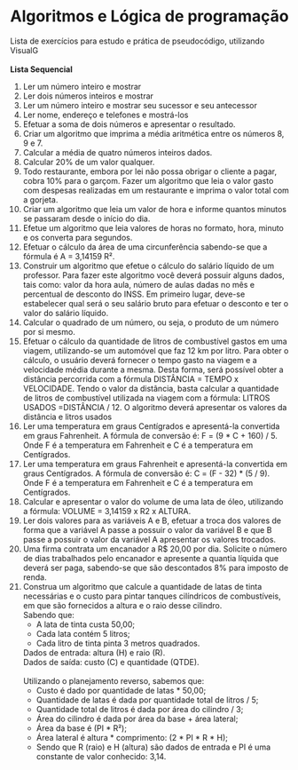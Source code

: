 # Algoritmos e Lógica de programação
Lista de exercícios para estudo e prática de pseudocódigo, utilizando VisualG
<br><br>
<b>Lista Sequencial</b>
<ol>
<li>Ler um número inteiro e mostrar</li>
<li>Ler dois números inteiros e mostrar</li>
<li>Ler um número inteiro e mostrar seu sucessor e seu antecessor</li>
<li>Ler nome, endereço e telefones e mostrá-los</li>
<li>Efetuar a soma de dois números e apresentar o resultado.</li> 
<li>Criar um algoritmo que imprima a média aritmética entre os números 8, 9 e 7.</li>
<li>Calcular a média de quatro números inteiros dados.</li>
<li>Calcular 20% de um valor qualquer. </li>
<li>Todo restaurante, embora por lei não possa obrigar o cliente a pagar, cobra 10% para o garçom. Fazer um algoritmo que leia o valor gasto com despesas realizadas em um restaurante e imprima o valor total com a gorjeta.</li>
<li>Criar um algoritmo que leia um valor de hora e informe quantos minutos se passaram desde o início do dia.</li>
<li>Efetue um algoritmo que leia valores de horas no formato, hora, minuto e os converta para segundos.</li> 
<li>Efetuar o cálculo da área de uma circunferência sabendo-se que a fórmula é A = 3,14159 R².</li>
<li>Construir um algoritmo que efetue o cálculo do salário líquido de um professor. Para fazer este algoritmo você deverá possuir alguns dados, tais como: valor da hora aula, número de aulas dadas no mês e percentual de desconto do INSS. Em primeiro lugar, deve-se estabelecer qual será o seu salário bruto para efetuar o desconto e ter o valor do salário líquido.</li>
<li>Calcular o quadrado de um número, ou seja, o produto de um número por si mesmo.</li>
<li>Efetuar o cálculo da quantidade de litros de combustível gastos em uma viagem, utilizando-se um automóvel que faz 12 km por litro. Para obter o cálculo, o usuário deverá fornecer o tempo gasto na viagem e a velocidade média durante a mesma. Desta forma, será possível obter a distância percorrida com a fórmula DISTÂNCIA = TEMPO x VELOCIDADE. Tendo o valor da distância, basta calcular a quantidade de litros de combustível utilizada na viagem com a fórmula: LITROS USADOS =DISTÂNCIA / 12. O algoritmo deverá apresentar os valores da distância e litros usados</li>
<li>Ler uma temperatura em graus Centígrados e apresentá-la convertida em graus Fahrenheit. A fórmula de conversão é: F = (9 * C + 160) / 5. Onde F é a temperatura em Fahrenheit e C é a temperatura em Centígrados.</li>
<li>Ler uma temperatura em graus Fahrenheit e apresentá-la convertida em graus Centígrados. A fórmula de conversão é: C = (F - 32) * (5 / 9). Onde F é a temperatura em Fahrenheit e C é a temperatura em Centígrados.</li>
<li>Calcular e apresentar o valor do volume de uma lata de óleo, utilizando a fórmula: VOLUME = 3,14159 x R2 x ALTURA.</li>
<li>Ler dois valores para as variáveis A e B, efetuar a troca dos valores de forma que a variável A passe a possuir o valor da variável B e que B passe a possuir o valor da variável A apresentar os valores trocados.</li>
<li>Uma firma contrata um encanador a R$ 20,00 por dia. Solicite o número de dias trabalhados pelo encanador e apresente a quantia líquida que deverá ser paga, sabendo-se que são descontados 8% para imposto de renda.</li>
<li>Construa um algoritmo que calcule a quantidade de latas de tinta necessárias e o custo para pintar tanques cilíndricos de combustíveis, em que são fornecidos a altura e o raio desse cilindro.<br> Sabendo que:
<ul><li>A lata de tinta custa 50,00;</li>
<li>Cada lata contém 5 litros;</li>
<li>Cada litro de tinta pinta 3 metros quadrados.</li></ul>
Dados de entrada: altura (H) e raio (R).<br>
Dados de saída: custo (C) e quantidade (QTDE).<br><br>
Utilizando o planejamento reverso, sabemos que:
<ul>
<li>Custo é dado por quantidade de latas * 50,00;</li>
<li>Quantidade de latas é dada por quantidade total de litros / 5;</li>
<li>Quantidade total de litros é dada por área do cilindro / 3;</li>
<li>Área do cilindro é dada por área da base + área lateral;</li>
<li>Área da base é (PI * R²);</li>
<li>Área lateral é altura * comprimento: (2 * PI * R * H);</li>
<li>Sendo que R (raio) e H (altura) são dados de entrada e PI é uma constante de valor conhecido: 3,14.</li></ul>
</ol>
